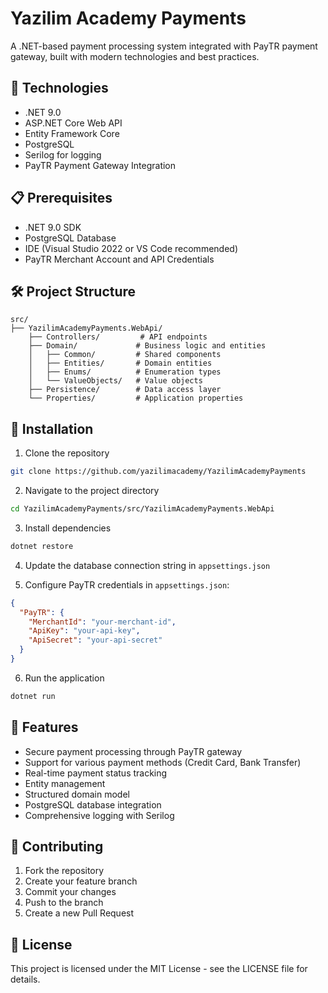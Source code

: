 # Yazilim Academy Payments

A .NET-based payment processing system integrated with PayTR payment gateway, built with modern technologies and best practices.

## 🚀 Technologies

- .NET 9.0
- ASP.NET Core Web API
- Entity Framework Core
- PostgreSQL
- Serilog for logging
- PayTR Payment Gateway Integration

## 📋 Prerequisites

- .NET 9.0 SDK
- PostgreSQL Database
- IDE (Visual Studio 2022 or VS Code recommended)
- PayTR Merchant Account and API Credentials

## 🛠️ Project Structure

```
src/
├── YazilimAcademyPayments.WebApi/
    ├── Controllers/         # API endpoints
    ├── Domain/             # Business logic and entities
    │   ├── Common/         # Shared components
    │   ├── Entities/       # Domain entities
    │   ├── Enums/          # Enumeration types
    │   └── ValueObjects/   # Value objects
    ├── Persistence/        # Data access layer
    └── Properties/         # Application properties
```

## 🔧 Installation

1. Clone the repository
```bash
git clone https://github.com/yazilimacademy/YazilimAcademyPayments
```

2. Navigate to the project directory
```bash
cd YazilimAcademyPayments/src/YazilimAcademyPayments.WebApi
```

3. Install dependencies
```bash
dotnet restore
```

4. Update the database connection string in `appsettings.json`

5. Configure PayTR credentials in `appsettings.json`:
```json
{
  "PayTR": {
    "MerchantId": "your-merchant-id",
    "ApiKey": "your-api-key",
    "ApiSecret": "your-api-secret"
  }
}
```

6. Run the application
```bash
dotnet run
```

## 🔑 Features

- Secure payment processing through PayTR gateway
- Support for various payment methods (Credit Card, Bank Transfer)
- Real-time payment status tracking
- Entity management
- Structured domain model
- PostgreSQL database integration
- Comprehensive logging with Serilog

## 🤝 Contributing

1. Fork the repository
2. Create your feature branch
3. Commit your changes
4. Push to the branch
5. Create a new Pull Request

## 📝 License

This project is licensed under the MIT License - see the LICENSE file for details.